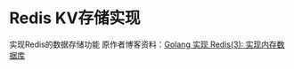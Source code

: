 # Redis KV存储实现
实现Redis的数据存储功能
原作者博客资料：[Golang 实现 Redis(3): 实现内存数据库](https://www.cnblogs.com/Finley/p/12590718.html)


